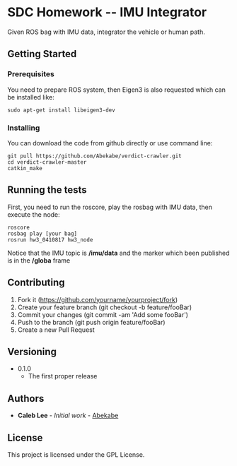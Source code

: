 # SDC Homework -- IMU Integrator

Given ROS bag with IMU data, integrator the vehicle or human path. 

## Getting Started

### Prerequisites
You need to prepare ROS system, then Eigen3 is also requested which can be installed like:
```
sudo apt-get install libeigen3-dev
```

### Installing

You can download the code from github directly or use command line:

```
git pull https://github.com/Abekabe/verdict-crawler.git
cd verdict-crawler-master
catkin_make
```


## Running the tests
First, you need to run the roscore, play the rosbag with IMU data, then execute the node:
```
roscore
rosbag play [your bag]
rosrun hw3_0410817 hw3_node
```


Notice that the IMU topic is **/imu/data** and the marker which been published is in the **/globa** frame


## Contributing

1. Fork it (https://github.com/yourname/yourproject/fork)
2. Create your feature branch (git checkout -b feature/fooBar)
3. Commit your changes (git commit -am 'Add some fooBar')
4. Push to the branch (git push origin feature/fooBar)
5. Create a new Pull Request

## Versioning

* 0.1.0
    + The first proper release

## Authors

* **Caleb Lee** - *Initial work* - [Abekabe](https://github.com/Abekabe)

## License

This project is licensed under the GPL License.
